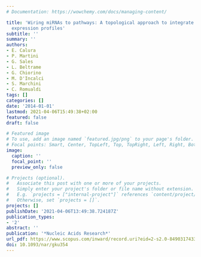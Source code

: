 ```yaml
---
# Documentation: https://wowchemy.com/docs/managing-content/

title: 'Wiring miRNAs to pathways: A topological approach to integrate miRNA and mRNA
  expression profiles'
subtitle: ''
summary: ''
authors:
- E. Calura
- P. Martini
- G. Sales
- L. Beltrame
- G. Chiorino
- M. D'Incalci
- S. Marchini
- C. Romualdi
tags: []
categories: []
date: '2014-01-01'
lastmod: 2021-04-06T15:49:38+02:00
featured: false
draft: false

# Featured image
# To use, add an image named `featured.jpg/png` to your page's folder.
# Focal points: Smart, Center, TopLeft, Top, TopRight, Left, Right, BottomLeft, Bottom, BottomRight.
image:
  caption: ''
  focal_point: ''
  preview_only: false

# Projects (optional).
#   Associate this post with one or more of your projects.
#   Simply enter your project's folder or file name without extension.
#   E.g. `projects = ["internal-project"]` references `content/project/deep-learning/index.md`.
#   Otherwise, set `projects = []`.
projects: []
publishDate: '2021-04-06T13:49:38.724187Z'
publication_types:
- '2'
abstract: ''
publication: '*Nucleic Acids Research*'
url_pdf: https://www.scopus.com/inward/record.uri?eid=2-s2.0-84903174339&doi=10.1093%2fnar%2fgku354&partnerID=40&md5=c6b1d22a04ce1592149ea5bc923ee136
doi: 10.1093/nar/gku354
---
```


